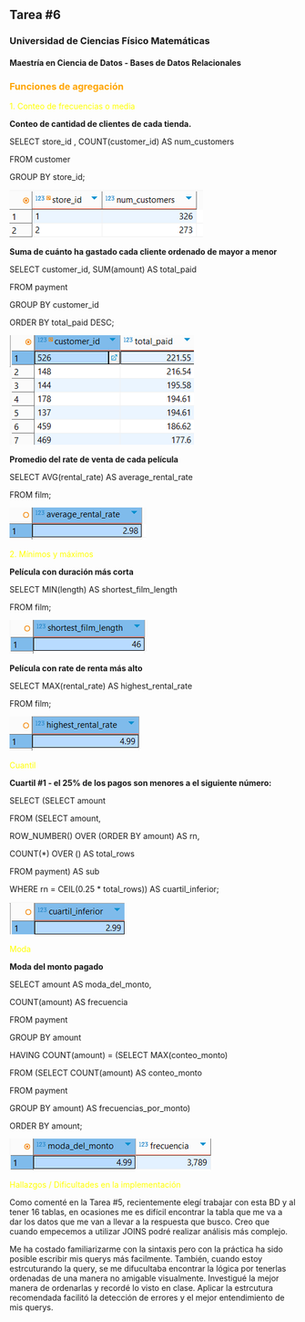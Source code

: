 ## Tarea #6
### Universidad de Ciencias Físico Matemáticas
#### Maestría en Ciencia de Datos - Bases de Datos Relacionales


### <span style="color: Orange;">Funciones de agregación</span><P>

<span style="color: Yellow;">1. Conteo de frecuencias o media</span><P>

**Conteo de cantidad de clientes de cada tienda.**

SELECT store_id , COUNT(customer_id) AS num_customers<P>
FROM customer<P>
GROUP BY store_id;

![resultado1](image.png)

**Suma de cuánto ha gastado cada cliente ordenado de mayor a menor**

SELECT customer_id, SUM(amount) AS total_paid<P>
FROM payment<P>
GROUP BY customer_id<P>
ORDER BY total_paid DESC;

![resultado2](image-1.png)


**Promedio del rate de venta de cada película**

SELECT AVG(rental_rate) AS average_rental_rate<P>
FROM film;

![resultado3](image-2.png)

<span style="color: Yellow;">2. Mínimos y máximos</span><P>

**Película con duración más corta**

SELECT MIN(length) AS shortest_film_length<P>
FROM film;

![resultado4](image-3.png)

**Película con rate de renta más alto**

SELECT MAX(rental_rate) AS highest_rental_rate<P>
FROM film;

![resultado5](image-4.png)

<span style="color: Yellow;">Cuantil</span><P>

**Cuartil #1 - el 25% de los pagos son menores a el siguiente número:**

SELECT (SELECT amount<P>
     FROM (SELECT amount,<P>
             ROW_NUMBER() OVER (ORDER BY amount) AS rn,<P>
             COUNT(*) OVER () AS total_rows<P>
         FROM payment) AS sub<P>
     WHERE rn = CEIL(0.25 * total_rows)) AS cuartil_inferior;<P>

![resultado6](image-5.png)

<span style="color: Yellow;">Moda</span><P>

**Moda del monto pagado**

SELECT amount AS moda_del_monto,<P>
    COUNT(amount) AS frecuencia<P>
FROM payment<P>
GROUP BY amount<P>
HAVING COUNT(amount) = (SELECT MAX(conteo_monto)<P>
        FROM (SELECT COUNT(amount) AS conteo_monto<P>
            FROM payment<P>
            GROUP BY amount) AS frecuencias_por_monto)<P>
ORDER BY amount;

![resultado7](image-6.png)

<span style="color: Yellow;">Hallazgos / Dificultades en la implementación</span><P>

Como comenté en la Tarea #5, recientemente elegí trabajar con esta BD y al tener 16 tablas, en ocasiones me es difícil encontrar la tabla que me va a dar los datos que me van a llevar a la respuesta que busco. Creo que cuando empecemos a utilizar JOINS podré realizar análisis más complejo.

Me ha costado familiarizarme con la sintaxis pero con la práctica ha sido posible escribir mis querys más facilmente.
También, cuando estoy estrcuturando la query, se me difucultaba encontrar la lógica por tenerlas ordenadas de una manera no amigable visualmente. Investigué la mejor manera de ordenarlas y recordé lo visto en clase. Aplicar la estrcutura recomendada facilitó la detección de errores y el mejor entendimiento de mis querys.